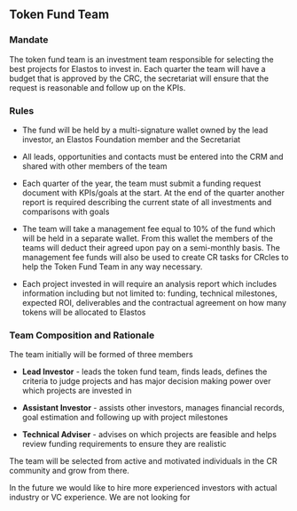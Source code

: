 
## Token Fund Team

### Mandate

The token fund team is an investment team responsible for selecting the best projects for Elastos to invest in.
Each quarter the team will have a budget that is approved by the CRC, the secretariat will ensure that the request is reasonable and follow up on the KPIs.


### Rules

- The fund will be held by a multi-signature wallet owned by the lead investor, an Elastos Foundation member and the Secretariat

- All leads, opportunities and contacts must be entered into the CRM and shared with other members of the team

- Each quarter of the year, the team must submit a funding request document with KPIs/goals at the start.
At the end of the quarter another report is required describing the current state of all investments and comparisons with goals

- The team will take a management fee equal to 10% of the fund which will be held in a separate wallet. From this wallet the members of the teams
will deduct their agreed upon pay on a semi-monthly basis. The management fee funds will also be used to create CR tasks for CRcles to help the Token Fund Team in any way necessary.

- Each project invested in will require an analysis report which includes information including but not limited to: funding, technical milestones, expected ROI, deliverables
and the contractual agreement on how many tokens will be allocated to Elastos

### Team Composition and Rationale

The team initially will be formed of three members

- **Lead Investor** - leads the token fund team, finds leads, defines the criteria to judge projects and has major decision making power over which projects are invested in

- **Assistant Investor** - assists other investors, manages financial records, goal estimation and following up with project milestones

- **Technical Adviser** - advises on which projects are feasible and helps review funding requirements to ensure they are realistic

The team will be selected from active and motivated individuals in the CR community and grow from there.

In the future we would like to hire more experienced investors with actual industry or VC experience. We are not looking for



